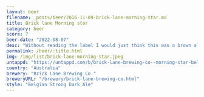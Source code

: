 ```yaml
---
layout: beer
filename: _posts/beer/2016-11-09-brick-lane-morning-star.md
title: Brick lane Morning star
category: beer
score: 7
beer-date: "2022-08-07"
desc: "Without reading the label I would just think this was a brown ale. It’s a pretty good brown ale"
permalink: /beer/:title.html
img: /img/list/brick-lane-morning-star.jpeg
untappd: "https://untappd.com/b/brick-lane-brewing-co--morning-star-belgian-dark-ale/4266776"
country: "Australia"
brewery: "Brick Lane Brewing Co."
breweryURL: "/brewery/brick-lane-brewing-co.html"
style: "Belgian Strong Dark Ale"
---
```

